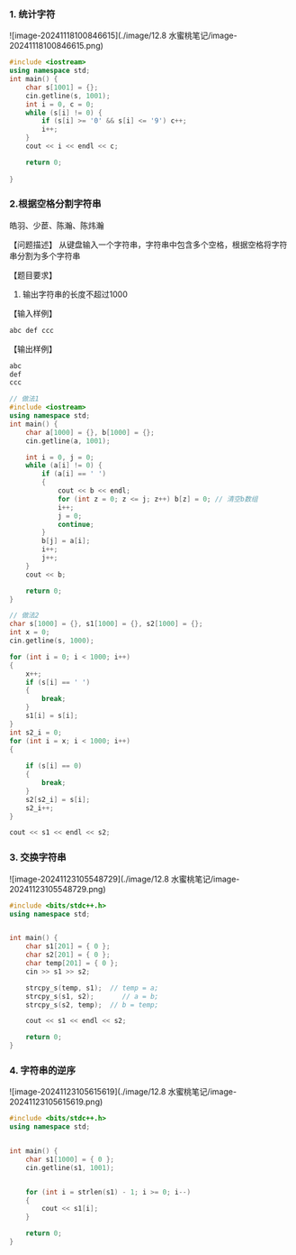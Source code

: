 ### 1. 统计字符

![image-20241118100846615](./image/12.8 水蜜桃笔记/image-20241118100846615.png)

```C++
#include <iostream>
using namespace std;
int main() {
	char s[1001] = {};
	cin.getline(s, 1001);
	int i = 0, c = 0;
	while (s[i] != 0) {
		if (s[i] >= '0' && s[i] <= '9') c++;
		i++;
	}
	cout << i << endl << c;

	return 0;
	
}

```





### 2.根据空格分割字符串

皓羽、少茞、陈瀚、陈炜瀚

【问题描述】
从键盘输入一个字符串，字符串中包含多个空格，根据空格将字符串分割为多个字符串

【题目要求】

1. 输出字符串的长度不超过1000

【输入样例】

```C++
abc def ccc
```

【输出样例】
```C++
abc
def
ccc
```

```C++
// 做法1
#include <iostream>
using namespace std;
int main() {
	char a[1000] = {}, b[1000] = {};
	cin.getline(a, 1001);

	int i = 0, j = 0;
	while (a[i] != 0) {
		if (a[i] == ' ')
		{
			cout << b << endl;
			for (int z = 0; z <= j; z++) b[z] = 0; // 清空b数组
			i++;
			j = 0;
			continue;
		}
		b[j] = a[i];
		i++;
		j++;
	}
	cout << b;

	return 0;
}
```



```C++
// 做法2
char s[1000] = {}, s1[1000] = {}, s2[1000] = {};
int x = 0;
cin.getline(s, 1000);

for (int i = 0; i < 1000; i++)
{
	x++;
	if (s[i] == ' ')
	{
		break;
	}
	s1[i] = s[i];
}
int s2_i = 0;
for (int i = x; i < 1000; i++)
{
	
	if (s[i] == 0)
	{
		break;
	}
	s2[s2_i] = s[i];
	s2_i++;
}

cout << s1 << endl << s2;

```



### 3. 交换字符串

![image-20241123105548729](./image/12.8 水蜜桃笔记/image-20241123105548729.png)

```C++
#include <bits/stdc++.h>
using namespace std;


int main() {
	char s1[201] = { 0 };
	char s2[201] = { 0 };
	char temp[201] = { 0 };
	cin >> s1 >> s2;

	strcpy_s(temp, s1);  // temp = a;
	strcpy_s(s1, s2);       // a = b;
	strcpy_s(s2, temp);  // b = temp;

	cout << s1 << endl << s2;

	return 0;
}
```



### 4. 字符串的逆序

![image-20241123105615619](./image/12.8 水蜜桃笔记/image-20241123105615619.png)

```C++
#include <bits/stdc++.h>
using namespace std;


int main() {
	char s1[1000] = { 0 };
	cin.getline(s1, 1001);


	for (int i = strlen(s1) - 1; i >= 0; i--)
	{
		cout << s1[i];
	}

	return 0;
}
```
